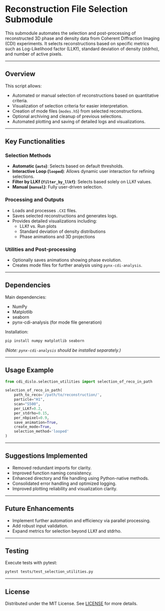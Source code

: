 # Reconstruction File Selection Submodule

This submodule automates the selection and post-processing of reconstructed 3D phase and density data from Coherent Diffraction Imaging (CDI) experiments. It selects reconstructions based on specific metrics such as Log-Likelihood factor (LLKf), standard deviation of density (stdrho), and number of active pixels.

---

## Overview

This script allows:

- Automated or manual selection of reconstructions based on quantitative criteria.
- Visualization of selection criteria for easier interpretation.
- Creation of mode files (`modes.h5`) from selected reconstructions.
- Optional archiving and cleanup of previous selections.
- Automated plotting and saving of detailed logs and visualizations.

---

## Key Functionalities

### Selection Methods
- **Automatic (`auto`)**: Selects based on default thresholds.
- **Interactive Loop (`looped`)**: Allows dynamic user interaction for refining selections.
- **Filter by LLKf (`filter_by_llkf`)**: Selects based solely on LLKf values.
- **Manual (`manual`)**: Fully user-driven selection.

### Processing and Outputs
- Loads and processes `.CXI` files.
- Saves selected reconstructions and generates logs.
- Provides detailed visualizations including:
  - LLKf vs. Run plots
  - Standard deviation of density distributions
  - Phase animations and 3D projections

### Utilities and Post-processing
- Optionally saves animations showing phase evolution.
- Creates mode files for further analysis using `pynx-cdi-analysis`.

---

## Dependencies

Main dependencies:
- NumPy
- Matplotlib
- seaborn
- pynx-cdi-analysis (for mode file generation)

Installation:
```bash
pip install numpy matplotlib seaborn
```

*(Note: `pynx-cdi-analysis` should be installed separately.)*

---

## Usage Example

```python
from cdi_dislo.selection_utilities import selection_of_reco_in_path

selection_of_reco_in_path(
    path_to_reco='/path/to/reconstruction/',
    particle="H1",
    scan="S500",
    per_LLKf=0.2,
    per_stdrho=0.15,
    per_nbpixel=0.9,
    save_animation=True,
    create_mode=True,
    selection_method='looped'
)
```

---

## Suggestions Implemented
- Removed redundant imports for clarity.
- Improved function naming consistency.
- Enhanced directory and file handling using Python-native methods.
- Consolidated error handling and optimized logging.
- Improved plotting reliability and visualization clarity.

---

## Future Enhancements
- Implement further automation and efficiency via parallel processing.
- Add robust input validation.
- Expand metrics for selection beyond LLKf and stdrho.

---

## Testing

Execute tests with pytest:
```bash
pytest tests/test_selection_utilities.py
```

---

## License

Distributed under the MIT License. See [LICENSE](../../LICENSE) for more details.

